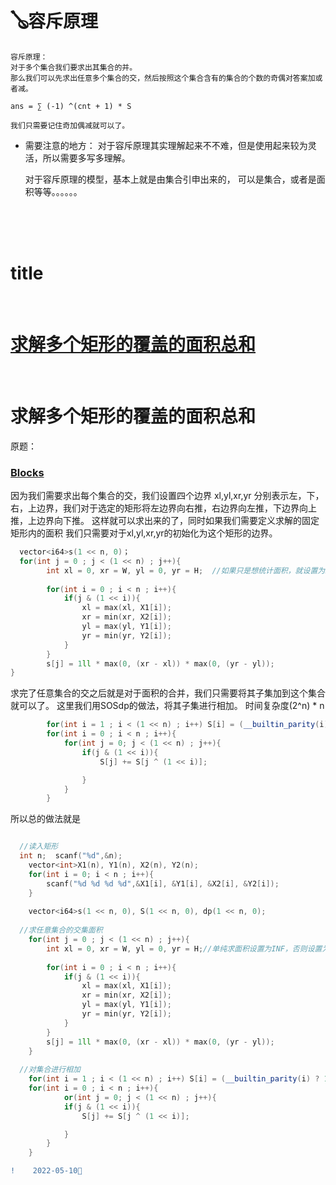 #  🪕容斥原理

    容斥原理：
    对于多个集合我们要求出其集合的并。
    那么我们可以先求出任意多个集合的交，然后按照这个集合含有的集合的个数的奇偶对答案加或者减。
   
    ans = ∑ (-1) ^(cnt + 1) * S
    
    我们只需要记住奇加偶减就可以了。
    
    
+   需要注意的地方：
    对于容斥原理其实理解起来不不难，但是使用起来较为灵活，所以需要多写多理解。
    
    对于容斥原理的模型，基本上就是由集合引申出来的，
    可以是集合，或者是面积等等。。。。。。
 <br>
 <br>
 <br>
 <span id="jump0"> </span>
    
#   title
<br>

   # [求解多个矩形的覆盖的面积总和](#jump1)
    
    
<span id="jump1"> </span>
<br>
  
   # 求解多个矩形的覆盖的面积总和
     
  原题：     
    
  ###   [Blocks](https://ac.nowcoder.com/acm/contest/32708/B)
    
   因为我们需要求出每个集合的交，我们设置四个边界
   xl,yl,xr,yr
   分别表示左，下，右，上边界，我们对于选定的矩形将左边界向右推，右边界向左推，下边界向上推，上边界向下推。
   这样就可以求出来的了，同时如果我们需要定义求解的固定矩形内的面积
   我们只需要对于xl,yl,xr,yr的初始化为这个矩形的边界。

```C++
  vector<i64>s(1 << n, 0)；
  for(int j = 0 ; j < (1 << n) ; j++){
		int xl = 0, xr = W, yl = 0, yr = H;  //如果只是想统计面积，就设置为INF，如果想要统计固定矩形内的面积，就设置为其边界
			
		for(int i = 0 ; i < n ; i++){
			if(j & (1 << i)){
				xl = max(xl, X1[i]);
				xr = min(xr, X2[i]);
				yl = max(yl, Y1[i]);
				yr = min(yr, Y2[i]);
			}
		} 
		s[j] = 1ll * max(0, (xr - xl)) * max(0, (yr - yl));
} 
```
   
   求完了任意集合的交之后就是对于面积的合并，我们只需要将其子集加到这个集合就可以了。
   这里我们用SOSdp的做法，将其子集进行相加。
   时间复杂度(2^n) * n
   
```C++
		for(int i = 1 ; i < (1 << n) ; i++) S[i] = (__builtin_parity(i) ? 1 : -1) * s[i]; //按照奇偶性
		for(int i = 0 ; i < n ; i++){
			for(int j = 0; j < (1 << n) ; j++){
				if(j & (1 << i)){
					S[j] += S[j ^ (1 << i)];

				}
			}
		}
```
   
   
   所以总的做法就是
```C++

  //读入矩形
  int n;  scanf("%d",&n);
	vector<int>X1(n), Y1(n), X2(n), Y2(n); 
	for(int i = 0; i < n ; i++){
		scanf("%d %d %d %d",&X1[i], &Y1[i], &X2[i], &Y2[i]);
	}
		
	vector<i64>s(1 << n, 0), S(1 << n, 0), dp(1 << n, 0);
  
  //求任意集合的交集面积
	for(int j = 0 ; j < (1 << n) ; j++){
		int xl = 0, xr = W, yl = 0, yr = H;//单纯求面积设置为INF，否则设置为统计矩形边界
			
		for(int i = 0 ; i < n ; i++){
			if(j & (1 << i)){
				xl = max(xl, X1[i]);
				xr = min(xr, X2[i]);
				yl = max(yl, Y1[i]);
				yr = min(yr, Y2[i]);
			}
		} 
		s[j] = 1ll * max(0, (xr - xl)) * max(0, (yr - yl));
	} 
		
  //对集合进行相加
	for(int i = 1 ; i < (1 << n) ; i++) S[i] = (__builtin_parity(i) ? 1 : -1) * s[i]; //根据容斥原理，奇加偶减
	for(int i = 0 ; i < n ; i++){
			or(int j = 0; j < (1 << n) ; j++){
			if(j & (1 << i)){
				S[j] += S[j ^ (1 << i)];

			}
		}
	}
```
 
```diff
!    2022-05-10🧯
```
